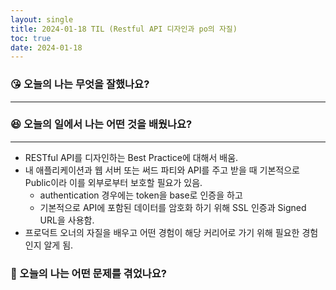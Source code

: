 ```yaml
---
layout: single
title: 2024-01-18 TIL (Restful API 디자인과 po의 자질)
toc: true
date: 2024-01-18
---
```


### 😘 오늘의 나는 무엇을 잘했나요?

---

### 😆 오늘의 일에서 나는 어떤 것을 배웠나요?

---

- RESTful API를 디자인하는 Best Practice에 대해서 배움.
- 내 애플리케이션과 웹 서버 또는 써드 파티와 API를 주고 받을 때 기본적으로 Public이라 이를 외부로부터 보호할 필요가 있음.
    - authentication 경우에는 token을 base로 인증을 하고
    - 기본적으로 API에 포함된 데이터를 암호화 하기 위해 SSL 인증과 Signed URL을 사용함.
- 프로덕트 오너의 자질을 배우고 어떤 경험이 해당 커리어로 가기 위해 필요한 경험인지 알게 됨.

### 🤢 오늘의 나는 어떤 문제를 겪었나요?

